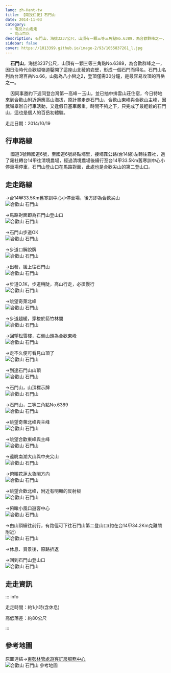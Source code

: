 ```yaml
---
lang: zh-Hant-tw
title: 【南投仁愛】石門山
date: 2014-11-03
category: 
  - 南投上山走走
  - 高山百岳
description: 石門山，海拔3237公尺，山頂有一顆三等三角點No.6389，為合歡群峰之一，因日治時代合歡越嶺道鑿開了這座山北稜的岩壁，形成一個石門而得名。石門山名列為台灣百岳No.66，山勢為八小巒之2，登頂僅需30分鐘，是最容易攻頂的百岳之一。 因同事邀約下週同登台灣第一高峰－玉山，並已抽中排雲山莊住宿，今日特地來到合歡山附近適應高山海拔，原計畫走走石門山、合歡山東峰與合歡山主峰，因武嶺舉辦自行車活動，又逢假日塞車嚴重，時間不夠之下，只完成了最輕鬆的石門山，這也是個人的百岳初體驗。
sidebar: false
cover: https://1013399.github.io/image-2/93/1055837261_l.jpg
---
```


    **石門山**，海拔3237公尺，山頂有一顆三等三角點No.6389，為合歡群峰之一，因日治時代合歡越嶺道鑿開了這座山北稜的岩壁，形成一個石門而得名。石門山名列為台灣百岳No.66，山勢為八小巒之2，登頂僅需30分鐘，是最容易攻頂的百岳之一。  

    因同事邀約下週同登台灣第一高峰－玉山，並已抽中排雲山莊住宿，今日特地來到合歡山附近適應高山海拔，原計畫走走石門山、合歡山東峰與合歡山主峰，因武嶺舉辦自行車活動，又逢假日塞車嚴重，時間不夠之下，只完成了最輕鬆的石門山，這也是個人的百岳初體驗。

<!-- more -->

走走日期：2014/10/19

## 行車路線

    國道3號轉國道6號，至國道6號終點埔里，接埔霧公路(台14線)左轉往霧社，過了霧社轉台14甲往清境農場，經過清境農場後續行至台14甲33.5Km舊寒訓中心小停車場停車，石門山登山口在馬路對面，此處也是合歡尖山的第二登山口。

## 走走路線 
→台14甲33.5Km舊寒訓中心小停車場，後方即為合歡尖山  
![合歡山 石門山](https://1013399.github.io/image-2/93/1055835699_l.jpg)

→馬路對面即為石門山登山口  
![合歡山 石門山](https://1013399.github.io/image-2/93/1055836969_l.jpg)

→石門山步道OK  
![合歡山 石門山](https://1013399.github.io/image-2/93/1055835825_l.jpg)

→步道口解說牌  
![合歡山 石門山](https://1013399.github.io/image-2/93/1055837260_l.jpg)

→出發，緩上往石門山  
![合歡山 石門山](https://1013399.github.io/image-2/93/1055836871_l.jpg)

→步道O.1K，步道稍陡，高山行走，必須慢行  
![合歡山 石門山](https://1013399.github.io/image-2/93/1055832536_l.jpg)

→眺望奇萊北峰  
![合歡山 石門山](https://1013399.github.io/image-2/93/1055837959_l.jpg)

→步道趨緩，穿梭於箭竹林間  
![合歡山 石門山](https://1013399.github.io/image-2/93/1055834331_l.jpg)

→回望松雪樓，右側山頭為合歡東峰  
![合歡山 石門山](https://1013399.github.io/image-2/93/1055834332_l.jpg)

→走不久便可看見山頂了  
![合歡山 石門山](https://1013399.github.io/image-2/93/1055834334_l.jpg)

→到達石門山山頂  
![合歡山 石門山](https://1013399.github.io/image-2/93/1055837261_l.jpg)

→石門山，山頂標示牌  
![合歡山 石門山](https://1013399.github.io/image-2/93/1055831540_l.jpg)

→石門山，三等三角點No.6389  
![合歡山 石門山](https://1013399.github.io/image-2/93/1055837366_l.jpg)

→眺望奇萊北峰與主峰  
![合歡山 石門山](https://1013399.github.io/image-2/93/1055839564_l.jpg)

→眺望合歡東峰與主峰  
![合歡山 石門山](https://1013399.github.io/image-2/93/1055835126_l.jpg)

→遠眺南湖大山與中央尖山  
![合歡山 石門山](https://1013399.github.io/image-2/93/1055836875_l.jpg)

→俯瞰花蓮太魯閣方向  
![合歡山 石門山](https://1013399.github.io/image-2/93/1055837965_l.jpg)

→眺望合歡北峰，附近有明顯的反射板  
![合歡山 石門山](https://1013399.github.io/image-2/93/1055836971_l.jpg)

→俯瞰小風口遊客中心  
![合歡山 石門山](https://1013399.github.io/image-2/93/1055835236_l.jpg)

→由山頂續往前行，有路徑可下往石門山第二登山口(約在台14甲34.2Km克難關附近)  
![合歡山 石門山](https://1013399.github.io/image-2/93/1055831543_l.jpg)

→休息、賞景後，原路折返

→回到石門山登山口  
![合歡山 石門山](https://1013399.github.io/image-2/93/1055837266_l.jpg)

## 走走資訊

::: info

走走時間：約1小時(含休息)

高低落差：約80公尺

:::

## 參考地圖 
原圖連結→[東勢林管處遊客訂房服務中心](http://tsfs.forest.gov.tw/cht/index.php?code=list&ids=31)  
![合歡山 石門山 參考地圖](https://1013399.github.io/image-2/93/1055838400_l.jpg)